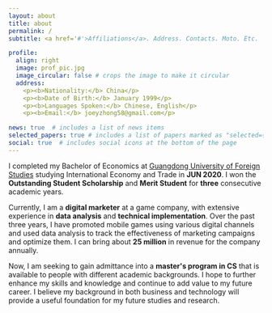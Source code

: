 ```yaml
---
layout: about
title: about
permalink: /
subtitle: <a href='#'>Affiliations</a>. Address. Contacts. Moto. Etc.

profile:
  align: right
  image: prof_pic.jpg
  image_circular: false # crops the image to make it circular
  address: 
    <p><b>Nationality:</b> China</p>
    <p><b>Date of Birth:</b> January 1999</p>
    <p><b>Languages Spoken:</b> Chinese, English</p>
    <p><b>Email:</b> joeyzhong58@gmail.com</p>

news: true  # includes a list of news items
selected_papers: true # includes a list of papers marked as "selected={true}"
social: true  # includes social icons at the bottom of the page
---
```


I completed my Bachelor of Economics at [Guangdong University of Foreign Studies](https://english.gdufs.edu.cn) studying International Economy and Trade in <b>JUN 2020</b>. I won the <b>Outstanding Student Scholarship</b> and <b>Merit Student</b> for <b>three</b> consecutive academic years.

Currently, I am a <b>digital marketer</b> at a game company, with extensive experience in <b>data analysis</b> and <b>technical implementation</b>. Over the past three years, I have promoted mobile games using various digital channels and used data analysis to track the effectiveness of marketing campaigns and optimize them. I can bring about <b>25 million</b> in revenue for the company annually.

Now, I am seeking to gain admittance into a <b>master's program in CS</b> that is available to people with different academic backgrounds. I hope to further enhance my skills and knowledge and continue to add value to my future career. I believe my background in both business and technology will provide a useful foundation for my future studies and research.